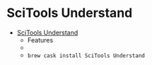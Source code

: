 # SciTools Understand
- [SciTools Understand](https://scitools.com/features/)
  -  Features
  - 
  - `brew cask install SciTools Understand`

